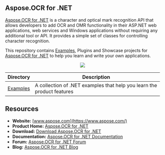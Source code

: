 ## Aspose.OCR for .NET

[Aspose.OCR for .NET](https://www.aspose.com/products/ocr/net) is a character and optical mark recognition API that allows developers to add OCR and OMR functionality in their ASP.NET web applications, web services and Windows applications without requiring any additional tool or API. It provides a simple set of classes for controlling character recognition.

This repository contains [Examples](Examples), Plugins and Showcase projects for [Aspose.OCR for .NET](https://www.aspose.com/products/ocr/net) to help you learn and write your own applications.

<p align="center">
  <a href="https://github.com/asposeocr/Aspose_OCR_NET/archive/master.zip">
    <img src="http://i.imgur.com/hwNhrGZ.png" />
  </a>
</p>

Directory | Description
--------- | -----------
[Examples](Examples)  | A collection of .NET examples that help you learn the product features

## Resources

+ **Website:** [www.aspose.com](https://www.aspose.com/)
+ **Product Home:** [Aspose.OCR for .NET](https://www.aspose.com/products/ocr/net)
+ **Download:** [Download Aspose.OCR for .NET](https://downloads.aspose.com/ocr/net)
+ **Documentation:** [Aspose.OCR for .NET Documentation](https://docs.aspose.com/display/ocrnet/Home)
+ **Forum:** [Aspose.OCR for .NET Forum](https://www.aspose.com/community/forums/aspose.ocr-product-family/493/showforum.aspx)
+ **Blog:** [Aspose.OCR for .NET Blog](https://blog.aspose.com/category/aspose-products/aspose-ocr-product-family/)
